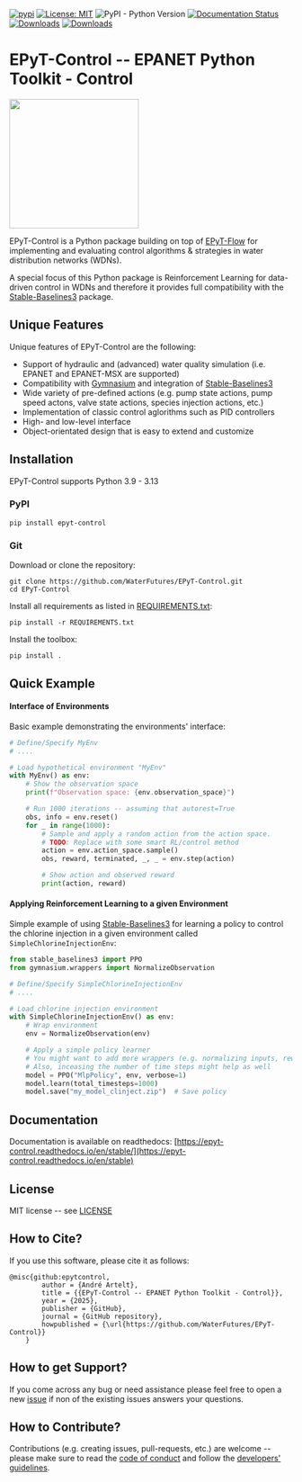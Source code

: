 [![pypi](https://img.shields.io/pypi/v/epyt-control.svg)](https://pypi.org/project/epyt-control/)
[![License: MIT](https://img.shields.io/badge/License-MIT-yellow.svg)](https://opensource.org/licenses/MIT)
![PyPI - Python Version](https://img.shields.io/pypi/pyversions/epyt-control)
[![Documentation Status](https://readthedocs.org/projects/epyt-control/badge/?version=stable)](https://epyt-control.readthedocs.io/en/stable/?badge=stable)
[![Downloads](https://static.pepy.tech/badge/epyt-control)](https://pepy.tech/project/epyt-control)
[![Downloads](https://static.pepy.tech/badge/epyt-control/month)](https://pepy.tech/project/epyt-control)

# EPyT-Control -- EPANET Python Toolkit - Control

<img src="https://github.com/WaterFutures/EPyT-Control/blob/main/docs/_static/gimmick.png?raw=true" align="center" height="230px"/>

EPyT-Control is a Python package building on top of [EPyT-Flow](https://github.com/WaterFutures/EPyT-Flow) 
for implementing and evaluating control algorithms & strategies in water distribution networks (WDNs).

A special focus of this Python package is Reinforcement Learning for data-driven control in WDNs and
therefore it provides full compatibility with the
[Stable-Baselines3](https://stable-baselines3.readthedocs.io/en/master/) package.


## Unique Features

Unique features of EPyT-Control are the following:

- Support of hydraulic and (advanced) water quality simulation (i.e. EPANET and EPANET-MSX are supported)
- Compatibility with [Gymnasium](https://github.com/Farama-Foundation/Gymnasium) and integration of [Stable-Baselines3](https://stable-baselines3.readthedocs.io/en/master/)
- Wide variety of pre-defined actions (e.g. pump state actions, pump speed actons, valve state actions, species injection actions, etc.)
- Implementation of classic control aglorithms such as PID controllers
- High- and low-level interface
- Object-orientated design that is easy to extend and customize


## Installation

EPyT-Control supports Python 3.9 - 3.13

### PyPI

```
pip install epyt-control
```

### Git
Download or clone the repository:
```
git clone https://github.com/WaterFutures/EPyT-Control.git
cd EPyT-Control
```

Install all requirements as listed in [REQUIREMENTS.txt](REQUIREMENTS.txt):
```
pip install -r REQUIREMENTS.txt
```

Install the toolbox:
```
pip install .
```


## Quick Example

#### Interface of Environments

Basic example demonstrating the environments' interface:

```python
# Define/Specify MyEnv
# ....

# Load hypothetical environment "MyEnv"
with MyEnv() as env:
    # Show the observation space
    print(f"Observation space: {env.observation_space}")

    # Run 1000 iterations -- assuming that autorest=True
    obs, info = env.reset()
    for _ in range(1000):
        # Sample and apply a random action from the action space.
        # TODO: Replace with some smart RL/control method
        action = env.action_space.sample()
        obs, reward, terminated, _, _ = env.step(action)

        # Show action and observed reward
        print(action, reward)
```

#### Applying Reinforcement Learning to a given Environment

Simple example of using [Stable-Baselines3](https://stable-baselines3.readthedocs.io/en/master/) for learning a policy to control the chlorine injection in a given environment called ```SimpleChlorineInjectionEnv```:

```python
from stable_baselines3 import PPO
from gymnasium.wrappers import NormalizeObservation

# Define/Specify SimpleChlorineInjectionEnv
# ....

# Load chlorine injection environment
with SimpleChlorineInjectionEnv() as env:
    # Wrap environment
    env = NormalizeObservation(env)

    # Apply a simple policy learner
    # You might want to add more wrappers (e.g. normalizing inputs, rewards, etc.) and logging here
    # Also, inceasing the number of time steps might help as well
    model = PPO("MlpPolicy", env, verbose=1)
    model.learn(total_timesteps=1000)
    model.save("my_model_clinject.zip")  # Save policy
```

## Documentation

Documentation is available on readthedocs: [https://epyt-control.readthedocs.io/en/stable/](https://epyt-control.readthedocs.io/en/stable)

## License

MIT license -- see [LICENSE](LICENSE)

## How to Cite?

If you use this software, please cite it as follows:

```
@misc{github:epytcontrol,
        author = {André Artelt},
        title = {{EPyT-Control -- EPANET Python Toolkit - Control}},
        year = {2025},
        publisher = {GitHub},
        journal = {GitHub repository},
        howpublished = {\url{https://github.com/WaterFutures/EPyT-Control}}
    }
```

## How to get Support?

If you come across any bug or need assistance please feel free to open a new
[issue](https://github.com/WaterFutures/EPyT-Control/issues/)
if non of the existing issues answers your questions.

## How to Contribute?

Contributions (e.g. creating issues, pull-requests, etc.) are welcome --
please make sure to read the [code of conduct](CODE_OF_CONDUCT.md) and
follow the [developers' guidelines](DEVELOPERS.md).
